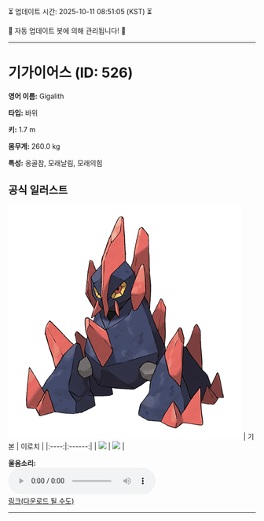 
⏳ 업데이트 시간: 2025-10-11 08:51:05 (KST) ⏳

🤖 자동 업데이트 봇에 의해 관리됩니다! 🤖

---

# 기가이어스 (ID: 526)
**영어 이름:** Gigalith

**타입:** 바위

**키:** 1.7 m

**몸무게:** 260.0 kg

**특성:** 옹골참, 모래날림, 모래의힘

## 공식 일러스트
![](https://raw.githubusercontent.com/PokeAPI/sprites/master/sprites/pokemon/other/official-artwork/526.png)
| 기본 | 이로치 |
|:----:|:------:|
| <img src="http://play.pokemonshowdown.com/sprites/ani/gigalith.gif" width="200"> | <img src="http://play.pokemonshowdown.com/sprites/ani-shiny/gigalith.gif" width="200"> |

**울음소리:**<br><audio controls src="https://raw.githubusercontent.com/PokeAPI/cries/main/cries/pokemon/latest/526.ogg"></audio><br> [링크(다운로드 될 수도)](https://raw.githubusercontent.com/PokeAPI/cries/main/cries/pokemon/latest/526.ogg)


---
